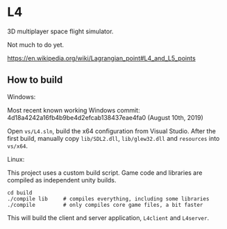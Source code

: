 # L4
3D multiplayer space flight simulator.

Not much to do yet.

https://en.wikipedia.org/wiki/Lagrangian_point#L4_and_L5_points

## How to build

Windows:

Most recent known working Windows commit: 4d18a4242a16fb4b9be4d2efcab138437eae4fa0 (August 10th, 2019)

Open `vs/L4.sln`, build the x64 configuration from Visual Studio.
After the first build, manually copy `lib/SDL2.dll`, `lib/glew32.dll` and `resources` into `vs/x64`.
  
Linux:

This project uses a custom build script. Game code and libraries are compiled as independent unity builds. 

    cd build
    ./compile lib     # compiles everything, including some libraries
    ./compile         # only compiles core game files, a bit faster

This will build the client and server application, `L4client` and `L4server`.
